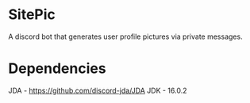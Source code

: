 # SitePic
A discord bot that generates user profile pictures via private messages.

# Dependencies
JDA - https://github.com/discord-jda/JDA
JDK - 16.0.2
